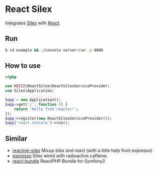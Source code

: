 # React Silex
Integrates [Silex](https://github.com/silexphp/Silex/tree/master) with [React](https://github.com/reactphp).

## Run
```bash
$ cd example && ./console server:run -p 8080
```

## How to use
```php
<?php

use KEIII\ReactSilex\ReactSilexServiceProvider;
use Silex\Application;

$app = new Application();
$app->get('/', function () {
    return 'Hello from reactor!';
});
$app->register(new ReactSilexServiceProvider());
$app['react.console']->run();
```

## Similar
- [reactive-silex](https://github.com/kpacha/reactive-silex) Mixup silex and react (with a little help from espresso)
- [espresso](https://github.com/reactphp/espresso) Silex wired with radioactive caffeine.
- [react-bundle](https://github.com/jogaram/react-bundle) ReactPHP Bundle for Symfony2
